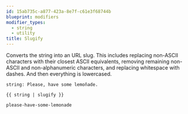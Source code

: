 ```yaml
---
id: 15ab735c-a877-423a-8e7f-c61e3f68744b
blueprint: modifiers
modifier_types:
  - string
  - utility
title: Slugify
---
```

Converts the string into an URL slug. This includes replacing non-ASCII characters with their closest ASCII equivalents, removing remaining non-ASCII
and non-alphanumeric characters, and replacing whitespace with dashes. And then everything is lowercased.


```.language-yaml
string: Please, have some lemoñade.
```

```
{{ string | slugify }}
```

```.language-output
please-have-some-lemonade
```

